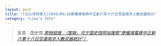 ```yaml
---
layout: post
title: "[已认领待录入]1945/09/16廖耀湘电蒋中正新六军十六日空运南京人数武器统计"
category: "Liao's Tele"
---
```



> 来源：国史馆 [*原档链接：（暂缺，可于国史馆网站搜索“廖耀湘電蔣中正新六軍十六日空運南京人數武器統計“）*]()

